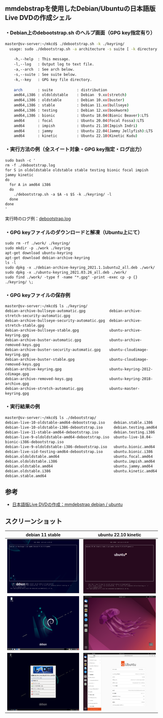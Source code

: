 ## mmdebstrapを使用したDebian/Ubuntuの**日本語版Live DVD**の作成シェル  
  
### ・Debian上のdebootstrap.sh のヘルプ画面（GPG key指定有り）
  
``` bash:Debian上のdebootstrap.sh のヘルプ画面（GPG key指定有り）
master@sv-server:~/mkcd$ ./debootstrap.sh -k ./keyring/
  usage: sudo ./debootstrap.sh -a architecture -s suite [ -k directory ]

    -h,--help  : This message.
    -l,--log   : Output log to text file.
    -a,--arch  : See arch below.
    -s,--suite : See suite below.
    -k,--key   : GPG key file directory.

    arch       : suite           : distribution
    amd64,i386 : oldoldstable    : Debian  9.xx(stretch)
    amd64,i386 : oldstable       : Debian 10.xx(buster)
    amd64,i386 : stable          : Debian 11.xx(bullseye)
    amd64,i386 : testing         : Debian 12.xx(bookworm)
    amd64,i386 : bionic          : Ubuntu 18.04(Bionic Beaver):LTS
    amd64      : focal           : Ubuntu 20.04(Focal Fossa):LTS
    amd64      : impish          : Ubuntu 21.10(Impish Indri)
    amd64      : jammy           : Ubuntu 22.04(Jammy Jellyfish):LTS
    amd64      : kinetic         : Ubuntu 22.10(Kinetic Kudu)
```
  
### ・実行方法の例（全スイート対象・GPG key指定・ログ出力）  
``` bash:実行方法の例（全スイート対象・GPG key指定・ログ出力）
sudo bash -c '
rm -f ./debootstrap.log
for S in oldoldstable oldstable stable testing bionic focal impish jammy kinetic
do
  for A in amd64 i386
  do
    ./debootstrap.sh -a $A -s $S -k ./keyring/ -l
  done
done
'
```
  
実行時のログ例：[debootstrap.log](https://github.com/office-itou/Linux/blob/master/live/debootstrap.log)
  
### ・GPG keyファイルのダウンロードと解凍（Ubuntu上にて）  
``` bash:GPG keyファイルのダウンロードと解凍（Ubuntu上にて）
sudo rm -rf ./work/ ./keyring/
sudo mkdir -p ./work ./keyring
apt-get download ubuntu-keyring
apt-get download debian-archive-keyring
ls -l
sudo dpkg -x ./debian-archive-keyring_2021.1.1ubuntu2_all.deb ./work/
sudo dpkg -x ./ubuntu-keyring_2021.03.26_all.deb ./work/
sudo find ./work/ -type f -name "*.gpg" -print -exec cp -p {} ./keyring/ \;
```
  
### ・GPG keyファイルの保存例  
``` bash:ls ./keyring/
master@sv-server:~/mkcd$ ls ./keyring/
debian-archive-bullseye-automatic.gpg           debian-archive-stretch-security-automatic.gpg
debian-archive-bullseye-security-automatic.gpg  debian-archive-stretch-stable.gpg
debian-archive-bullseye-stable.gpg              ubuntu-archive-keyring.gpg
debian-archive-buster-automatic.gpg             ubuntu-archive-removed-keys.gpg
debian-archive-buster-security-automatic.gpg    ubuntu-cloudimage-keyring.gpg
debian-archive-buster-stable.gpg                ubuntu-cloudimage-removed-keys.gpg
debian-archive-keyring.gpg                      ubuntu-keyring-2012-cdimage.gpg
debian-archive-removed-keys.gpg                 ubuntu-keyring-2018-archive.gpg
debian-archive-stretch-automatic.gpg            ubuntu-master-keyring.gpg
```
  
### ・実行結果の例  
``` bash:ls ./debootstrap/
master@sv-server:~/mkcd$ ls ./debootstrap/
debian-live-10-oldstable-amd64-debootstrap.iso    debian.stable.i386
debian-live-10-oldstable-i386-debootstrap.iso     debian.testing.amd64
debian-live-11-stable-amd64-debootstrap.iso       debian.testing.i386
debian-live-9-oldoldstable-amd64-debootstrap.iso  ubuntu-live-18.04-bionic-i386-debootstrap.iso
debian-live-9-oldoldstable-i386-debootstrap.iso   ubuntu.bionic.amd64
debian-live-sid-testing-amd64-debootstrap.iso     ubuntu.bionic.i386
debian.oldoldstable.amd64                         ubuntu.focal.amd64
debian.oldoldstable.i386                          ubuntu.impish.amd64
debian.oldstable.amd64                            ubuntu.jammy.amd64
debian.oldstable.i386                             ubuntu.kinetic.amd64
debian.stable.amd64
```
  
## 参考  
* [日本語版Live DVDの作成：mmdebstrap debian / ubuntu](https://qiita.com/office-itou/items/f212b93d990ac97f6c98)  
  
## スクリーンショット  
|   debian 11 stable   | ubuntu 22.10 kinetic |
| ---------------------| ---------------------| 
| <img src="https://github.com/office-itou/Linux/raw/master/live/picture/debian-live-11-stable-amd64-debootstrap.01.png" width="640"> | <img src="https://github.com/office-itou/Linux/raw/master/live/picture/ubuntu-live-22.10-kinetic-amd64-debootstrap.01.png" width="640"> |
| <img src="https://github.com/office-itou/Linux/raw/master/live/picture/debian-live-11-stable-amd64-debootstrap.02.png" width="640"> | <img src="https://github.com/office-itou/Linux/raw/master/live/picture/ubuntu-live-22.10-kinetic-amd64-debootstrap.02.png" width="640"> |
| <img src="https://github.com/office-itou/Linux/raw/master/live/picture/debian-live-11-stable-amd64-debootstrap.03.png" width="640"> | <img src="https://github.com/office-itou/Linux/raw/master/live/picture/ubuntu-live-22.10-kinetic-amd64-debootstrap.03.png" width="640"> |
  
